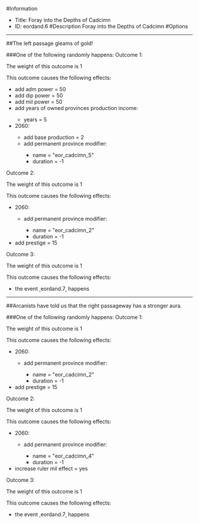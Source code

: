 #Information
 - Title: Foray into the Depths of Cadcimn
 - ID: eordand.6
#Description
Foray into the Depths of Cadcimn
#Options

___
##The left passage gleams of gold!

###One of the following randomly happens:
Outcome 1:

The weight of this outcome is 1

This outcome causes the following effects:<ul><li>add adm power = 50</li><li>add dip power = 50</li><li>add mil power = 50</li><li>add years of owned provinces production income:</li><ul><li>years = 5</li></ul><li>2060:</li><ul><li>add base production = 2</li><li>add permanent province modifier:</li><ul><li>name = "eor_cadcimn_5"</li><li>duration = -1</li></ul></ul></ul>
Outcome 2:

The weight of this outcome is 1

This outcome causes the following effects:<ul><li>2060:</li><ul><li>add permanent province modifier:</li><ul><li>name = "eor_cadcimn_2"</li><li>duration = -1</li></ul></ul><li>add prestige = 15</li></ul>
Outcome 3:

The weight of this outcome is 1

This outcome causes the following effects:<ul><li>the event ˻eordand.7˼ happens</li></ul>

___
##Arcanists have told us that the right passageway has a stronger aura.

###One of the following randomly happens:
Outcome 1:

The weight of this outcome is 1

This outcome causes the following effects:<ul><li>2060:</li><ul><li>add permanent province modifier:</li><ul><li>name = "eor_cadcimn_2"</li><li>duration = -1</li></ul></ul><li>add prestige = 15</li></ul>
Outcome 2:

The weight of this outcome is 1

This outcome causes the following effects:<ul><li>2060:</li><ul><li>add permanent province modifier:</li><ul><li>name = "eor_cadcimn_4"</li><li>duration = -1</li></ul></ul><li>increase ruler mil effect = yes</li></ul>
Outcome 3:

The weight of this outcome is 1

This outcome causes the following effects:<ul><li>the event ˻eordand.7˼ happens</li></ul>
